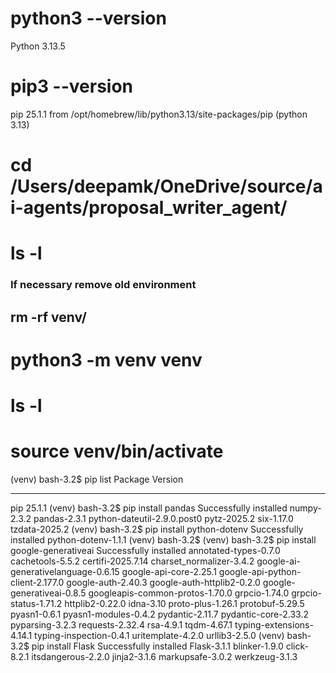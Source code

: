 
# python3 --version
Python 3.13.5
# pip3 --version
pip 25.1.1 from /opt/homebrew/lib/python3.13/site-packages/pip (python 3.13)

# cd /Users/deepamk/OneDrive/source/ai-agents/proposal_writer_agent/
# ls -l

### If necessary remove old environment
## rm -rf venv/
# python3 -m venv venv
# ls -l
# source venv/bin/activate
(venv) bash-3.2$ pip list
Package Version
------- -------
pip     25.1.1
(venv) bash-3.2$ pip install pandas
Successfully installed numpy-2.3.2 pandas-2.3.1 python-dateutil-2.9.0.post0 pytz-2025.2 six-1.17.0 tzdata-2025.2
(venv) bash-3.2$ pip install python-dotenv
Successfully installed python-dotenv-1.1.1
(venv) bash-3.2$ 
(venv) bash-3.2$ pip install google-generativeai
Successfully installed annotated-types-0.7.0 cachetools-5.5.2 certifi-2025.7.14 charset_normalizer-3.4.2 google-ai-generativelanguage-0.6.15 google-api-core-2.25.1 google-api-python-client-2.177.0 google-auth-2.40.3 google-auth-httplib2-0.2.0 google-generativeai-0.8.5 googleapis-common-protos-1.70.0 grpcio-1.74.0 grpcio-status-1.71.2 httplib2-0.22.0 idna-3.10 proto-plus-1.26.1 protobuf-5.29.5 pyasn1-0.6.1 pyasn1-modules-0.4.2 pydantic-2.11.7 pydantic-core-2.33.2 pyparsing-3.2.3 requests-2.32.4 rsa-4.9.1 tqdm-4.67.1 typing-extensions-4.14.1 typing-inspection-0.4.1 uritemplate-4.2.0 urllib3-2.5.0
(venv) bash-3.2$ pip install  Flask
Successfully installed Flask-3.1.1 blinker-1.9.0 click-8.2.1 itsdangerous-2.2.0 jinja2-3.1.6 markupsafe-3.0.2 werkzeug-3.1.3
